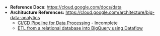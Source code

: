 - **Reference Docs**: https://cloud.google.com/docs/data
- **Architucture References:** https://cloud.google.com/architecture/big-data-analytics
  - [CI/CD Pipeline for Data Processing](https://github.com/Ajit1279/GCP_Learning/tree/main/20240316_BigDataAnalytics/20240317_CICD_DataProcessing) - Incomplete
  - [ETL from a relational database into BigQuery using Dataflow](https://cloud.google.com/architecture/performing-etl-from-relational-database-into-bigquery) 
